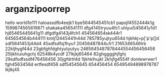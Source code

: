 # arganzipoorrep
hello world1e111
haloassdfb4eejk1
bye5644545451cb1
papsjf4552444k1g
1599874565619871
shakaka456541111
dfg4145tryuu4fc1
uhiyui545641y1d1
hj65465445641g11
dfgdfg4143j4fch1
454564654sk444r1
645654564b444111
kmlj12445441h44d
785785yujtyu654d
hjkhkj=p['p'p[]d
sdf5641453j44d4
45sdfsdfsj1hyu1
20456487844u1r1
2165346546lrb
22kljhygf44d
23gbfghfdghtyutyutyu
2465645487878444554456456456
25ljkhiuiuhgchj
62548k4ycdf
27lkjkj65464
82ghgggghjfghj
29sdfsdfssdf476456456
30jgfdrtt4d
1ljkhklhujkl
2khjfg4554f
dontewrwer1
fgh4563456d
ertfesdf456
sdf54545645
654456454
65495494898978787
lkjlkj45
